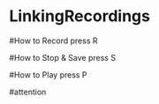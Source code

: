 # LinkingRecordings

#How to Record
press R

#How to Stop & Save
press S

#How to Play
press P

#attention
